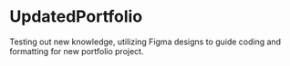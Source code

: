 # UpdatedPortfolio
 
Testing out new knowledge, utilizing Figma designs to guide coding and formatting for new portfolio project. 
